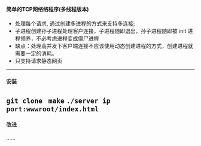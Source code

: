 #### 简单的TCP网络络程序(多线程版本)
 - 处理每个请求, 通过创建多进程的⽅式来⽀持多连接;
 - 子进程创建孙子进程处理客户连接，子进程随即退出，孙子进程随即被 init 进程领养，不必考虑进程变成僵尸进程
 - 缺点：处理高并发下客户端连接不应该使用动态创建进程的方式，创建进程就需要一定的消耗。
 - 只支持请求静态网页
--------
#### 安装
`git clone `
`make`
`./server ip port:wwwroot/index.html`
--------
#### 改进
......
